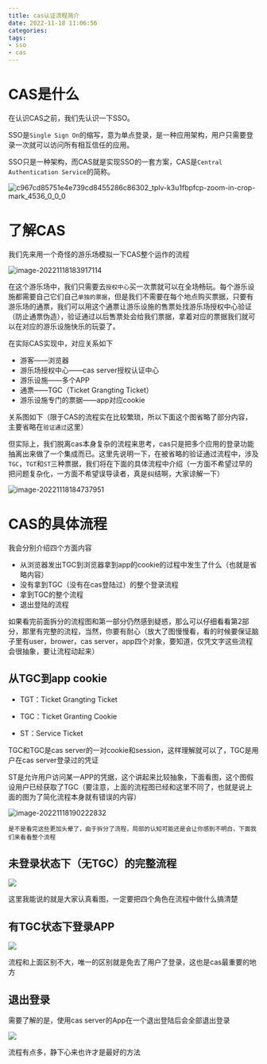 ```yaml
---
title: cas认证流程简介
date: 2022-11-18 11:06:56
categories:
tags:
- sso
- cas
---
```


# CAS是什么

在认识CAS之前，我们先认识一下SSO。

SSO是`Single Sign On`的缩写，意为单点登录，是一种应用架构，用户只需要登录一次就可以访问所有相互信任的应用。

SSO只是一种架构，而CAS就是实现SSO的一套方案，CAS是`Central Authentication Service`的简称。

![c967cd85751e4e739cd8455286c86302_tplv-k3u1fbpfcp-zoom-in-crop-mark_4536_0_0_0](https://skynesserblog.oss-cn-hangzhou.aliyuncs.com/c967cd85751e4e739cd8455286c86302_tplv-k3u1fbpfcp-zoom-in-crop-mark_4536_0_0_0.png)

# 了解CAS

我们先来用一个奇怪的游乐场模拟一下CAS整个运作的流程

![image-20221118183917114](https://skynesserblog.oss-cn-hangzhou.aliyuncs.com/image-20221118183917114.png)

在这个游乐场中，我们只需要去`授权中心`买一次票就可以在全场畅玩。每个游乐设施都需要自己它们自己`单独的票据`，但是我们不需要在每个地点购买票据，只要有游乐场的通票，我们可以用这个通票让游乐设施的售票处找游乐场授权中心验证（防止通票伪造），验证通过以后售票处会给我们票据，拿着对应的票据我们就可以在对应的游乐设施快乐的玩耍了。

在实际CAS实现中，对应关系如下

- 游客——浏览器
- 游乐场授权中心——cas server授权认证中心
- 游乐设施——多个APP
- 通票——TGC（Ticket Grangting Ticket）
- 游乐设施专门的票据——app对应cookie

关系图如下（限于CAS的流程实在比较繁琐，所以下面这个图省略了部分内容，主要省略在`验证通过`这里）

但实际上，我们脱离cas本身复杂的流程来思考，cas只是把多个应用的登录功能抽离出来做了一个集成而已。这里先说明一下，在被省略的验证通过流程中，涉及`TGC`，`TGT`和`ST`三种票据，我们将在下面的具体流程中介绍（一方面不希望过早的把问题复杂化，一方面不希望误导读者，真是纠结啊，大家谅解一下）

![image-20221118184737951](https://skynesserblog.oss-cn-hangzhou.aliyuncs.com/image-20221118184737951.png)





# CAS的具体流程

我会分别介绍四个方面内容

- 从浏览器发出TGC到浏览器拿到app的cookie的过程中发生了什么（也就是省略内容）
- 没有拿到TGC（没有在cas登陆过）的整个登录流程
- 拿到TGC的整个流程
- 退出登陆的流程

如果看完前面拆分的流程图和第一部分仍然感到疑惑，那么可以仔细看看第2部分，那里有完整的流程，当然，你要有耐心（放大了图慢慢看，看的时候要保证脑子里有user，brower，cas server，app四个对象，要知道，仅凭文字这些流程会很抽象，要让流程动起来）

## 从TGC到app cookie

- TGT：Ticket Grangting Ticket

- TGC：Ticket Granting Cookie

- ST：Service Ticket

TGC和TGC是cas server的一对cookie和session，这样理解就可以了，TGC是用户在cas server登录过的凭证

ST是允许用户访问某一APP的凭据，这个讲起来比较抽象，下面看图，这个图假设用户已经获取了TGC（要注意，上面的流程图已经和这里不同了，也就是说上面的图为了简化流程本身就有错误的内容）

![image-20221118190222832](https://skynesserblog.oss-cn-hangzhou.aliyuncs.com/image-20221118190222832.png)

`是不是看完这些更加头晕了，由于拆分了流程，局部的认知可能还是会让你感到不明白，下面我们来看看整个流程`

## 未登录状态下（无TGC）的完整流程

![](https://skynesserblog.oss-cn-hangzhou.aliyuncs.com/5e8d855819894c3fa1f8ba85ead37cb2_tplv-k3u1fbpfcp-zoom-in-crop-mark_4536_0_0_0.png)

这里我能说的就是大家认真看图，一定要把四个角色在流程中做什么搞清楚

## 有TGC状态下登录APP

![](https://skynesserblog.oss-cn-hangzhou.aliyuncs.com/d3264e5b6f18444cb700616d6904fcf8_tplv-k3u1fbpfcp-zoom-in-crop-mark_4536_0_0_0.png)

流程和上面区别不大，唯一的区别就是免去了用户了登录，这也是cas最重要的地方

## 退出登录

需要了解的是，使用cas server的App在一个退出登陆后会全部退出登录

![](https://skynesserblog.oss-cn-hangzhou.aliyuncs.com/a616807e5bd34deb985c72a201826695_tplv-k3u1fbpfcp-zoom-in-crop-mark_4536_0_0_0.png)

流程有点多，静下心来也许才是最好的方法

